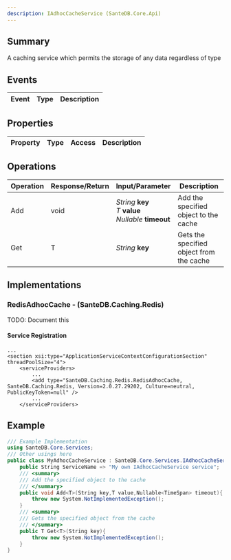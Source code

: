 ```yaml
---
description: IAdhocCacheService (SanteDB.Core.Api)
---
```


## Summary
A caching service which permits the storage of any data regardless of type

## Events

|Event|Type|Description|
|-|-|-|

## Properties

|Property|Type|Access|Description|
|-|-|-|-|

## Operations

|Operation|Response/Return|Input/Parameter|Description|
|-|-|-|-|
|Add|void|*String* **key**<br/>*T* **value**<br/>*Nullable<TimeSpan>* **timeout**|Add the specified object to the cache|
|Get|T|*String* **key**|Gets the specified object from the cache|

## Implementations


### RedisAdhocCache - (SanteDB.Caching.Redis)
TODO: Document this

#### Service Registration
```markup
...
<section xsi:type="ApplicationServiceContextConfigurationSection" threadPoolSize="4">
	<serviceProviders>
		...
		<add type="SanteDB.Caching.Redis.RedisAdhocCache, SanteDB.Caching.Redis, Version=2.0.27.29202, Culture=neutral, PublicKeyToken=null" />
		...
	</serviceProviders>
```
## Example
```csharp
/// Example Implementation
using SanteDB.Core.Services;
/// Other usings here
public class MyAdhocCacheService : SanteDB.Core.Services.IAdhocCacheService { 
	public String ServiceName => "My own IAdhocCacheService service";
	/// <summary>
	/// Add the specified object to the cache
	/// </summary>
	public void Add<T>(String key,T value,Nullable<TimeSpan> timeout){
		throw new System.NotImplementedException();
	}
	/// <summary>
	/// Gets the specified object from the cache
	/// </summary>
	public T Get<T>(String key){
		throw new System.NotImplementedException();
	}
}
```
